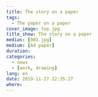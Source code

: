```yaml
---
title: The story on a paper
tags:
  - The paper on a paper
cover_image: top.jpg
title_show: The story on a paper
medias: [001.jpg]
medium: [A4 paper]
duration:
categories:
  - news
  - [work, drawing]
lang: en
date: 2019-11-27 22:35:27
where:
---
```

